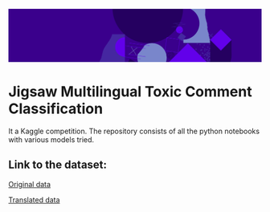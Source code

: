 ![](https://github.com/KayvanShah1/Jigsaw_multilingual_toxic_comment_classification/blob/master/Images/header.png)
# Jigsaw Multilingual Toxic Comment Classification

It a Kaggle competition.
The repository consists of all the python notebooks with various models tried.



## Link to the dataset: 
[Original data](https://www.kaggle.com/c/jigsaw-multilingual-toxic-comment-classification/data) 

[Translated data](https://www.kaggle.com/kashnitsky/jigsaw-multilingual-toxic-test-translated)
